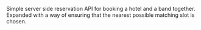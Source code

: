 Simple server side reservation API for booking  a hotel and a band together.
Expanded with a way of ensuring that the nearest possible matching slot is chosen.

